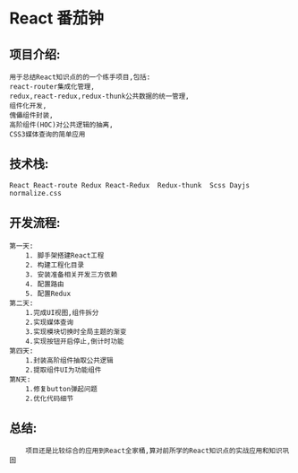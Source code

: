 # React 番茄钟

## 项目介绍:
    用于总结React知识点的的一个练手项目,包括:
    react-router集成化管理,
    redux,react-redux,redux-thunk公共数据的统一管理,
    组件化开发,
    傀儡组件封装,
    高阶组件(HOC)对公共逻辑的抽离,
    CSS3媒体查询的简单应用
## 技术栈: 
    React React-route Redux React-Redux  Redux-thunk  Scss Dayjs normalize.css

## 开发流程:
    第一天:
        1. 脚手架搭建React工程
        2. 构建工程化目录
        3. 安装准备相关开发三方依赖
        4. 配置路由
        5. 配置Redux
    第二天:
        1.完成UI视图,组件拆分
        2.实现媒体查询
        3.实现模块切换时全局主题的渐变
        4.实现按钮开启停止,倒计时功能
    第四天:
        1.封装高阶组件抽取公共逻辑
        2.提取组件UI为功能组件    
    第N天:
        1.修复button弹起问题
        2.优化代码细节
## 总结:
        项目还是比较综合的应用到React全家桶,算对前所学的React知识点的实战应用和知识巩固  

    




